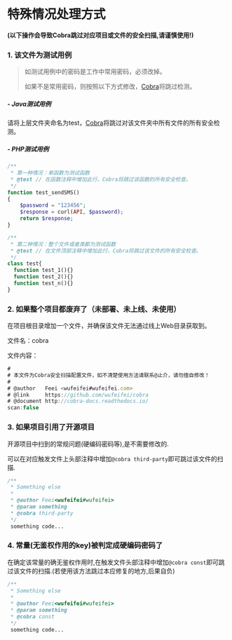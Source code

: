 # 特殊情况处理方式

__(以下操作会导致Cobra跳过对应项目或文件的安全扫描,请谨慎使用!)__

### 1. 该文件为测试用例

> 如测试用例中的密码是工作中常用密码，必须改掉。
>
> 如果不是常用密码，则按照以下方式修改，[Cobra](https://github.com/wufeifei/cobra)将跳过检测。

##### - Java测试用例

请将上层文件夹命名为test，[Cobra](https://github.com/wufeifei/cobra)将跳过对该文件夹中所有文件的所有安全检测。



##### - PHP测试用例

```php
/**
 * 第一种情况：单函数为测试函数
 * @test // 在函数注释中增加此行，Cobra将跳过该函数的所有安全检查。
 */
function test_sendSMS()
{
	$password = "123456";
  	$response = curl(API, $password);
  	return $response;
}
```

```php
/**
 * 第二种情况：整个文件或者类都为测试函数
 * @test // 在文件顶部注释中增加此行，Cobra将跳过该文件的所有安全检查。
 */
class test{
  function test_1(){}
  function test_2(){}
  function test_n(){}
}
```

### 2. 如果整个项目都废弃了（未部署、未上线、未使用）

在项目根目录增加一个文件，并确保该文件无法通过线上Web目录获取到。

文件名：cobra

文件内容：

```javascript
#
# 本文件为Cobra安全扫描配置文件，如不清楚使用方法请联系@止介，请勿擅自修改！
#
# @author   Feei <wufeifei#wufeifei.com>
# @link     https://github.com/wufeifei/cobra
# @document http://cobra-docs.readthedocs.io/
scan:false
```

### 3. 如果项目引用了开源项目

开源项目中扫到的常规问题(硬编码密码等),是不需要修改的.

可以在对应触发文件上头部注释中增加`@cobra third-party`即可跳过该文件的扫描.

```php
/**
 * Something else
 *
 * @author Feei<wufeifei#wufeifei>
 * @param something
 * @cobra third-party
 */
 something code...
```

### 4. 常量(无鉴权作用的key)被判定成硬编码密码了

在确定该常量的确无鉴权作用时,在触发文件头部注释中增加`@cobra const`即可跳过该文件的扫描.(若使用该方法跳过本应修复的地方,后果自负)

```php
/**
 * Something else
 *
 * @author Feei<wufeifei#wufeifei>
 * @param something
 * @cobra const
 */
 something code...
```